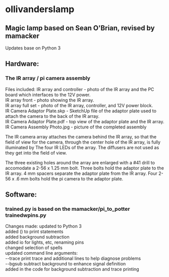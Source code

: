 # ollivanderslamp
## Magic lamp based on Sean O'Brian, revised by mamacker
Updates base on Python 3 

## Hardware:

### The IR array / pi camera assembly

Files included:
   IR array and controller - photo of the IR array and the PC board which interfaces
		to the 12V power.  
   IR array front - photo showing the IR array.  
   IR array full set - photo of the IR array, controller, and 12V power block.  
   IR Camera Adaptor Plate.skp - SketchUp file of the adaptor plate used to attach
		the camera to the back of the IR array.  
   IR Camera Adaptor Plate.pdf - top view of the adaptor plate and the IR array.  
   IR Camera Assembly Photo.jpg - picture of the completed assembly
	
The IR camera array attaches the camera behind the IR array, so that the field of view
for the camera, through the center hole of the IR array, is fully illuminated by The
four IR LEDs of the array.  The diffusers are not used as they get into the field of
view.

The three existing holes around the array are enlarged with a #41 drill to accomodate
a 2-56 x 1.25 mm bolt.  Three bolts hold the adaptor plate to the IR array.  4 mm spacers
separate the adaptor plate from the IR array.  Four 2-56 x .6 mm bolts hold the pi
camera to the adaptor plate.

## Software:

### trained.py is based on the mamacker/pi_to_potter trainedwpins.py

Changes made:
   updated to Python 3  
   added () to print statements  
   added background subtraction  
   added io for lights, etc, renaming pins  
   changed selection of spells  
   updated command line arguments:  
      --trace   print trace and additional lines to help diagnose problems  
      --bgsub   subtract background to enhance signal definition  
   added in the code for background subtraction and trace printing
